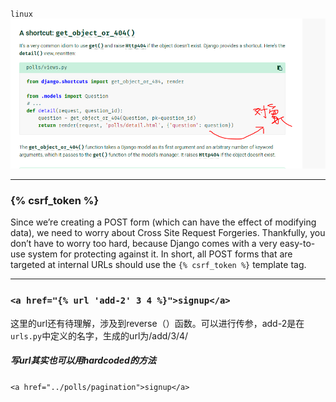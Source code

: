 `linux`
![hello](https://github.com/kanonjz/learn-python/raw/master/django/pictures/1.PNG)
***
### {% csrf_token %}
Since we’re creating a POST form (which can have the effect of modifying data), we need to worry about Cross Site Request Forgeries. Thankfully, you don’t have to worry too hard, because Django comes with a very easy-to-use system for protecting against it. In short, all POST forms that are targeted at internal URLs should use the `{% csrf_token %}` template tag.
***
### `<a href="{% url 'add-2' 3 4 %}">signup</a>`
这里的url还有待理解，涉及到reverse（）函数。可以进行传参，add-2是在`urls.py`中定义的名字，生成的url为/add/3/4/
##### 写url其实也可以用hardcoded的方法
`<a href="../polls/pagination">signup</a>`
